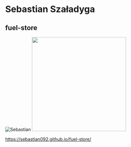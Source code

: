 # Sebastian Szaładyga

## fuel-store

![Sebastian](./fuel-store/Images/2.jpg)
<img src="./fuel-store/Images/2.jpg" width= 300 height =300>

https://sebastian092.github.io/fuel-store/



